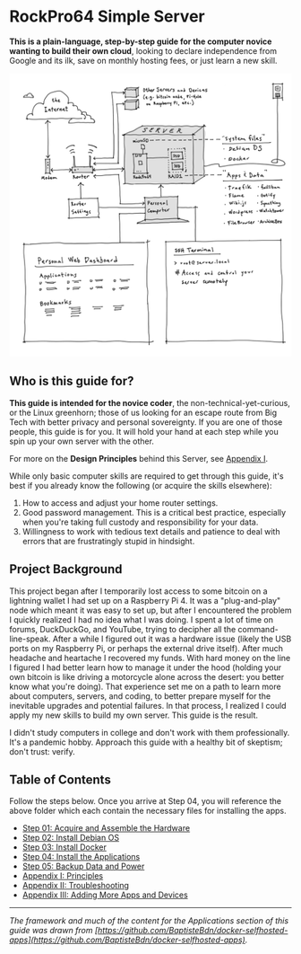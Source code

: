 # RockPro64 Simple Server

**This is a plain-language, step-by-step guide for the computer novice wanting to build their own cloud**, looking to declare independence from Google and its ilk, save on monthly hosting fees, or just learn a new skill.

<p align="center">
<img src="_utilities/Network-Device-Map.png" alt="map" title="map" />
</p>


## Who is this guide for?
**This guide is intended for the novice coder**, the non-technical-yet-curious, or the Linux greenhorn; those of us looking for an escape route from Big Tech with better privacy and personal sovereignty. If you are one of those people, this guide is for you. It will hold your hand at each step while you spin up your own server with the other.

For more on the **Design Principles** behind this Server, see [Appendix I](Appendix-i-Principles.md).

While only basic computer skills are required to get through this guide, it's best if you already know the following (or acquire the skills elsewhere):

1. How to access and adjust your home router settings.
2. Good password management. This is a critical best practice, especially when you're taking full custody and responsibility for your data.
3. Willingness to work with tedious text details and patience to deal with errors that are frustratingly stupid in hindsight.

## Project Background
This project began after I temporarily lost access to some bitcoin on a lightning wallet I had set up on a Raspberry Pi 4. It was a "plug-and-play" node which meant it was easy to set up, but after I encountered the problem I quickly realized I had no idea what I was doing. I spent a lot of time on forums, DuckDuckGo, and YouTube, trying to decipher all the command-line-speak. After a while I figured out it was a hardware issue (likely the USB ports on my Raspberry Pi, or perhaps the external drive itself). After much headache and heartache I recovered my funds. With hard money on the line I figured I had better learn how to manage it under the hood (holding your own bitcoin is like driving a motorcycle alone across the desert: you better know what you're doing). That experience set me on a path to learn more about computers, servers, and coding, to better prepare myself for the inevitable upgrades and potential failures. In that process, I realized I could apply my new skills to build my own server. This guide is the result.

I didn't study computers in college and don't work with them professionally. It's a pandemic hobby. Approach this guide with a healthy bit of skeptism; don't trust: verify.

## Table of Contents
Follow the steps below. Once you arrive at Step 04, you will reference the above folder which each contain the necessary files for installing the apps.
* [Step 01: Acquire and Assemble the Hardware](01-Acquire-and-Assemble-Hardware.md)
* [Step 02: Install Debian OS](02-Install-Debian-OS.md)
* [Step 03: Install Docker](03-Install-Docker.md)
* [Step 04: Install the Applications](04-Install-Applications.md)
* [Step 05: Backup Data and Power](05-backup-data-and-power.md)
* [Appendix I: Principles](Appendix-i-Principles.md)
* [Appendix II: Troubleshooting](Appendix-ii-Troubleshooting.md)
* [Appendix III: Adding More Apps and Devices](Appendix-iii-Adding-Apps-or-Servers.md)

***
*The framework and much of the content for the Applications section of this guide was drawn from [https://github.com/BaptisteBdn/docker-selfhosted-apps](https://github.com/BaptisteBdn/docker-selfhosted-apps).*
